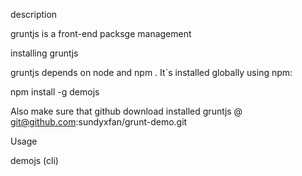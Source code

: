 description

  gruntjs  is a front-end packsge management


installing gruntjs

  gruntjs  depends on node and npm . It`s installed globally using npm:

  npm install -g demojs
  
  Also make sure that github download installed gruntjs @  git@github.com:sundyxfan/grunt-demo.git


Usage 
  
  demojs  (cli)



      
